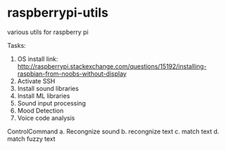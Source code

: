 raspberrypi-utils
=================

various utils for raspberry pi

Tasks:
1) OS install link: http://raspberrypi.stackexchange.com/questions/15192/installing-raspbian-from-noobs-without-display
2) Activate SSH
3) Install sound libraries
4) Install ML libraries
5) Sound input processing
6) Mood Detection
7) Voice code analysis

ControlCommand
a. Recongnize sound
b. recongnize text
c. match text
d. match fuzzy text
